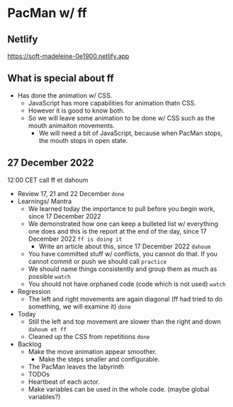 # PacMan w/ ff

## Netlify

https://soft-madeleine-0e1900.netlify.app

## What is special about ff

* Has done the animation w/ CSS.
  * JavaScript has more capabilities for animation thatn CSS.
  * However it is good to know both.
  * So we will leave some animation to be done w/ CSS such as the mouth animaiton movements.
    * We will need a bit of JavaScript, because when PacMan stops, the mouth stops in open state.

## 27 December 2022

12:00 CET call ff et dahoum

* Review 17, 21 and 22 December `done`
* Learnings/ Mantra
  * We learned today the importance to pull before you begin work, since 17 December 2022
  * We demonstrated how one can keep a bulleted list w/ everything one does and this is the report at the end of the day, since 17 December 2022 `ff is doing it`
    * Write an article about this, since 17 December 2022 `dahoum`
  * You have committed stuff w/ conflicts, you cannot do that. If you cannot commit or push we should call `practice`
  * We should name things consistently and group them as much as possible `watch`
  * You should not have orphaned code (code which is not used) `watch`
* Regression
  * The left and right movements are again diagonal (ff had tried to do something, we will examine it) `done`
* Today
  * Still the left and top movement are slower than the right and down `dahoum et ff`
  * Cleaned up the CSS from repetitions `done`
* Backlog
  * Make the move animation appear smoother.
    * Make the steps smaller and configurable.
  * The PacMan leaves the labyrinth
  * TODOs
  * Heartbeat of each actor.
  * Make variables can be used in the whole code. (maybe global variables?)